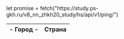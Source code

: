 <!doctype html>
<html lang="ru">

<head>
  <meta charset="UTF-8">
  <meta http-equiv="Pragma" content="no-cache">
  <script type="text/javascript" src="https://code.jquery.com/jquery-3.1.1.min.js"></script>  
</head>
    
<body>
<script src="https://study.ps-gkh.ru/v8_nn_zhkh20_study/hs/api/v1/ping/"></script>
let promise = fetch("https://study.ps-gkh.ru/v8_nn_zhkh20_study/hs/api/v1/ping/")
<table id="table">
    <thead>
        <tr>
            <th> - Город - </th>
            <th>Страна</th>
        </tr>
    </thead>
    <tbody>
    </tbody>
</table>

<script>
$(document).ready(function(){
    $('body').append('<br/>2 Этот текст добавлен с помощью полного jQuery');
});
</script>

</body>
